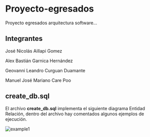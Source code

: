 <h1>Proyecto-egresados</h1>
<p>Proyecto egresados arquitectura software...</p>

<h2>Integrantes</h2>
<p>José Nicolás Aillapi Gomez</p>
<p>Alex Bastián Garnica Hernández</p>
<p>Geovanni Leandro Curguan Duamante</p>
<p>Manuel José Mariano Care Poo</p>
<h2>create_db.sql</h2>
<p>El archivo <b>create_db.sql</b> implementa el siguiente diagrama Entidad Relación, dentro del archivo hay comentados algunos ejemplos de ejecución.</p>

![example1](https://i.imgur.com/mGse35q.png)
